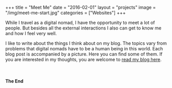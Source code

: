 +++
title = "Meet Me"
date = "2016-02-01"
layout = "projects"
image = "/img/meet-me-start.jpg"
categories = ["Websites"]
+++

While I travel as a digital nomad, I have the opportunity to meet a lot of people. But besides all the external interactions I also can get to know me and how I feel very well. 

I like to write about the things I think about on my blog. The topics vary from problems that digital nomads have to be a human being in this world. Each blog post is accompanied by a picture. Here you can find some of them. If you are interested in my thoughts, you are welcome to <a href="https://www.verenaortlieb.com/blog/" target="_blank">read my blog here</a>.

<img src="/img/all-that-stuff.jpg" alt="">
<img src="/img/dance-party.jpg" alt="">
<img src="/img/enjoy-ride.jpg" alt="">
<img src="/img/headphones-sofa.jpg" alt="">
<img src="/img/hell-yes.jpg" alt="">
<img src="/img/imperfect.jpg" alt="">
<img src="/img/me-average-joe.jpg" alt="">
<img src="/img/me-working-hard.jpg" alt="">
<img src="/img/nobody-cares.jpg" alt="">
<img src="/img/packing-up.jpg" alt="">
<img src="/img/snail-mail.jpg" alt="">
<img src="/img/what-are-you-waiting.jpg" alt="">


<h4>The End</h4>